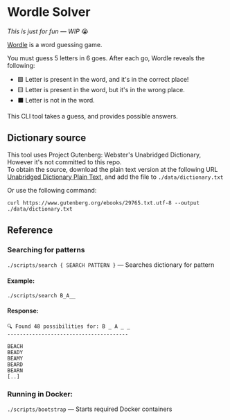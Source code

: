 # Wordle Solver
*This is just for fun — WIP* 😭

[Wordle](https://www.powerlanguage.co.uk/wordle/) is a word guessing game.

You must guess 5 letters in 6 goes. After each go, Wordle reveals the following:
- 🟩 Letter is present in the word, and it's in the correct place!
- 🟨 Letter is present in the word, but it's in the wrong place.
- ⬛️ Letter is not in the word.

This CLI tool takes a guess, and provides possible answers.

## Dictionary source
This tool uses Project Gutenberg: Webster's Unabridged Dictionary, However it's not committed to this repo.  
To obtain the source, download the plain text version at the following URL [Unabridged Dictionary Plain Text](https://www.gutenberg.org/ebooks/29765.txt.utf-8), and add the file to `./data/dictionary.txt`

Or use the following command: 
```
curl https://www.gutenberg.org/ebooks/29765.txt.utf-8 --output ./data/dictionary.txt
```

  
## Reference
### Searching for patterns
`./scripts/search { SEARCH PATTERN }` — Searches dictionary for pattern  

#### Example:

`./scripts/search B_A__`  

#### Response:
```
🔍 Found 48 possibilities for: B _ A _ _
---------------------------------------

BEACH
BEADY
BEAMY
BEARD
BEARN
[..]
```

### Running in Docker:
`./scripts/bootstrap` — Starts required Docker containers
